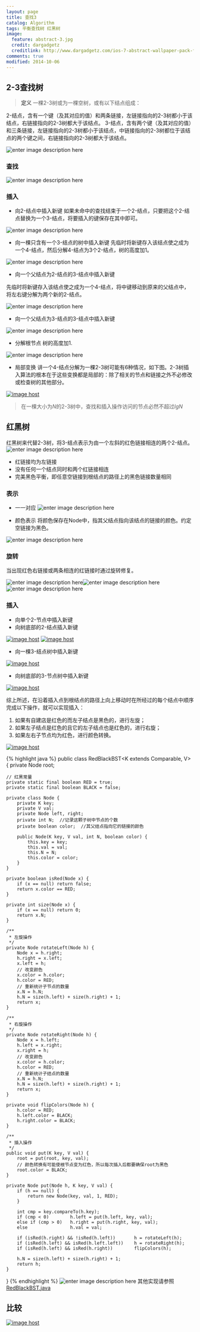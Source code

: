 ```yaml
---
layout: page
title: 查找3
catalog: Algorithm
tags: 平衡查找树 红黑树
image:
  feature: abstract-3.jpg
  credit: dargadgetz
  creditlink: http://www.dargadgetz.com/ios-7-abstract-wallpaper-pack-for-iphone-5-and-ipod-touch-retina/
comments: true
modified: 2014-10-06
---
```

## 2-3查找树

> **定义** 一棵2-3树或为一棵空树，或有以下结点组成：

2-结点，含有一个键（及其对应的值）和两条链接，左链接指向的2-3树都小于该结点，右链接指向的2-3树都大于该结点。
3-结点，含有两个键（及其对应的值）和三条链接，左链接指向的2-3树都小于该结点，中链接指向的2-3树都位于该结点的两个键之间，右链接指向的2-3树都大于该结点。

![enter image description here](http://algs4.cs.princeton.edu/33balanced/images/23tree-anatomy.png)

### 查找
![enter image description here](http://algs4.cs.princeton.edu/33balanced/images/23tree-search.png)

### 插入
- 向2-结点中插入新键
如果未命中的查找结束于一个2-结点，只要把这个2-结点替换为一个3-结点，将要插入的键保存在其中即可。

![enter image description here](http://algs4.cs.princeton.edu/33balanced/images/23tree-insert2.png)

- 向一棵只含有一个3-结点的树中插入新键
先临时将新键存入该结点使之成为一个4-结点，然后分解4-结点为3个2-结点，树的高度加1。

![enter image description here](http://algs4.cs.princeton.edu/33balanced/images/23tree-insert3a.png)

- 向一个父结点为2-结点的3-结点中插入新键

先临时将新键存入该结点使之成为一个4-结点，将中键移动到原来的父结点中，将左右键分解为两个新的2-结点。

![enter image description here](http://algs4.cs.princeton.edu/33balanced/images/23tree-insert3b.png)

- 向一个父结点为3-结点的3-结点中插入新键

![enter image description here](http://algs4.cs.princeton.edu/33balanced/images/23tree-insert3c.png)

- 分解根节点
树的高度加1.

![enter image description here](http://algs4.cs.princeton.edu/33balanced/images/23tree-split.png)

- 局部变换
讲一个4-结点分解为一棵2-3树可能有6种情况，如下图。2-3树插入算法的根本在于这些变换都是局部的：除了相关的节点和链接之外不必修改或检查树的其他部分。

<a href="http://imgbox.com/ZGendVlY" target="_blank"><img src="http://i.imgbox.com/ZGendVlY.jpg" alt="image host"/></a>

> 在一棵大小为$N$的2-3树中，查找和插入操作访问的节点必然不超过$lgN$

## 红黑树
红黑树来代替2-3树，将3-结点表示为由一个左斜的红色链接相连的两个2-结点。
![enter image description here](http://algs4.cs.princeton.edu/33balanced/images/redblack-encoding.png)

- 红链接均为左链接
- 没有任何一个结点同时和两个红链接相连
- 完美黑色平衡，即任意空链接到根结点的路径上的黑色链接数量相同

### 表示

- 一一对应
![enter image description here](http://algs4.cs.princeton.edu/33balanced/images/redblack-1-1.png)

- 颜色表示
将颜色保存在Node中，指其父结点指向该结点的链接的颜色。约定空链接为黑色。

![enter image description here](http://algs4.cs.princeton.edu/33balanced/images/redblack-color.png)

### 旋转
当出现红色右链接或两条相连的红链接时通过旋转修复。

![enter image description here](http://algs4.cs.princeton.edu/33balanced/images/redblack-left-rotate.png )![enter image description here](http://algs4.cs.princeton.edu/33balanced/images/redblack-right-rotate.png)![enter image description here](http://algs4.cs.princeton.edu/33balanced/images/color-flip.png)

### 插入

- 向单个2-节点中插入新键
- 向树底部的2-结点插入新键

<a href="http://imgbox.com/r6rATqtd" target="_blank"><img src="http://i.imgbox.com/r6rATqtd.jpg" alt="image host"/></a> <a href="http://imgbox.com/DsjLjbm4" target="_blank"><img src="http://i.imgbox.com/DsjLjbm4.jpg" alt="image host"/></a>

- 向一棵3-结点树中插入新键

<a href="http://imgbox.com/hoAoAYWb" target="_blank"><img src="http://i.imgbox.com/hoAoAYWb.jpg" alt="image host"/></a>

- 向树底部的3-节点树中插入新键

<a href="http://imgbox.com/TdTl5RJr" target="_blank"><img src="http://i.imgbox.com/TdTl5RJr.jpg" alt="image host"/></a>

综上所述，在沿着插入点到根结点的路径上向上移动时在所经过的每个结点中顺序完成以下操作，就可以实现插入：

 1. 如果有自建店是红色的而左子结点是黑色的，进行左旋；
 2. 如果左子结点是红色的且它的左子结点也是红色的，进行右旋；
 3. 如果左右子节点均为红色，进行颜色转换。

<a href="http://imgbox.com/ol9z0I9B" target="_blank"><img src="http://i.imgbox.com/ol9z0I9B.jpg" alt="image host"/></a>

{% highlight java %}
public class RedBlackBST<K extends Comparable<K>, V> {
    private Node root;
    
    // 红黑常量
    private static final boolean RED = true;
    private static final boolean BLACK = false;
    
    private class Node {
        private K key;
        private V val;
        private Node left, right;
        private int N;  //记录这颗子树中节点的个数
        private boolean color;  //其父结点指向它的链接的颜色
        
        public Node(K key, V val, int N, boolean color) {
            this.key = key;
            this.val = val;
            this.N = N;
            this.color = color;
        }
    }
    
    private boolean isRed(Node x) {
        if (x == null) return false;
        return x.color == RED;
    }
    
    private int size(Node x) {
        if (x == null) return 0;
        return x.N;
    }
    
    /**
     * 左旋操作
     */
    private Node rotateLeft(Node h) {
        Node x = h.right;
        h.right = x.left;
        x.left = h;
        // 改变颜色
        x.color = h.color;
        h.color = RED;
        // 重新统计子节点的数量
        x.N = h.N;
        h.N = size(h.left) + size(h.right) + 1;
        return x;
    }
    
    /**
     * 右旋操作
     */
    private Node rotateRight(Node h) {
        Node x = h.left;
        h.left = x.right;
        x.right = h;
        // 改变颜色
        x.color = h.color;
        h.color = RED;
        // 重新统计子结点的数量
        x.N = h.N;
        h.N = size(h.left) + size(h.right) + 1;
        return x;
    }
    
    private void flipColors(Node h) {
        h.color = RED;
        h.left.color = BLACK;
        h.right.color = BLACK;
    }
    
    /**
     * 插入操作
     */
    public void put(K key, V val) {
        root = put(root, key, val);
        // 颜色转换有可能使根节点变为红色，所以每次插入后都要确保root为黑色
        root.color = BLACK;
    }
    
    private Node put(Node h, K key, V val) {
        if (h == null) {
            return new Node(key, val, 1, RED);
        }
        
        int cmp = key.compareTo(h.key);
        if (cmp < 0)        h.left = put(h.left, key, val);
        else if (cmp > 0)   h.right = put(h.right, key, val);
        else                h.val = val;
        
        if (isRed(h.right) && !isRed(h.left))       h = rotateLeft(h);
        if (isRed(h.left) && isRed(h.left.left))    h = rotateRight(h);
        if (isRed(h.left) && isRed(h.right))        flipColors(h);
        
        h.N = size(h.left) + size(h.right) + 1;
        return h;
    }
}
{% endhighlight %}
![enter image description here](http://algs4.cs.princeton.edu/33balanced/images/redblack-construction.png)
其他实现请参照[RedBlackBST.java](http://algs4.cs.princeton.edu/33balanced/RedBlackBST.java.html)

## 比较
<a href="http://imgbox.com/Xig3QprB" target="_blank"><img src="http://i.imgbox.com/Xig3QprB.jpg" alt="image host"/></a>

